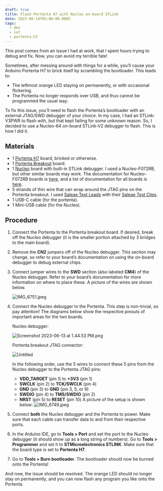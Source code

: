 ```yaml
---
draft: true
title: Flash Portenta H7 with Nucleo on-board STLink
date: 2023-06-14T05:00:00.000Z
tags:
  - dev
  - iot
  - portenta-h7
---
```


This post comes from an issue I had at work, that I spent hours trying to debug and fix. Now, you can avoid my terrible fate!

Sometimes, after messing around with things for a while, you’ll cause your Arduino Portenta H7 to brick itself by scrambling the bootloader. This leads to:

* The leftmost orange LED staying on permanently, or with occasional flickering.
* The Portenta no longer responds over USB, and thus cannot be programmed the usual way.

To fix this issue, you’ll need to flash the Portenta’s bootloader with an external JTAG/SWD debugger of your choice. In my case, I had an STLink-V3PWR to flash with, but that kept failing for some unknown reason. So, I decided to use a Nucleo-64 on-board STLink-V2 debugger to flash. This is how I did it.

## Materials

* 1 [Portenta H7](https://store-usa.arduino.cc/products/portenta-h7) board, bricked or otherwise.
* 1 [Portenta Breakout](https://store-usa.arduino.cc/products/arduino-portenta-breakout) board.
* 1 [Nucleo](https://www.st.com/en/evaluation-tools/nucleo-f072rb.html) board with built-in STLink debugger. I used a Nucleo-F072RB, but other similar boards may work. The documentation for Nucleo-F072RB boards is [here](https://www.st.com/resource/en/user_manual/um1724-stm32-nucleo64-boards-mb1136-stmicroelectronics.pdf), and a list of documentation for all boards is [here](https://www.st.com/en/evaluation-tools/stm32-nucleo-boards/documentation.html).
* 5 strands of thin wire that can wrap around the JTAG pins on the Portenta breakout. I used [Saleae Test Leads](https://usd.saleae.com/collections/accessories/products/wire-harness-94) with their [Saleae Test Clips](https://usd.saleae.com/collections/accessories/products/test-clips-93).
* 1 USB-C cable (for the portenta).
* 1 Mini-USB cable (for the Nucleo).

## Procedure

1. Connect the Portenta to the Portenta breakout board. If desired, break off the Nucleo debugger (it is the smaller portion attached by 3 bridges to the main board).
2. Remove the **CN2** jumpers off of the Nucleo debugger. This section may change, so refer to your board’s documentation on using the on-board debugger to debug external chips.
3. Connect jumper wires to the **SWD** section (also labeled **CM4**) of the Nucleo debugger. Refer to your board’s documentation for more information on where to place these. A picture of the wires are shown below.

   ![IMG\_6751.jpeg](Flash%20Portenta%20H7%20with%20Nucleo%20on-board%20STLink%20dc469285d5334f33860a2613732f3803/IMG_6751.jpeg)
4. Connect the Nucleo debugger to the Portenta. This step is non-trivial, so pay attention! The diagrams below show the respective pinouts of important areas for the two boards.

   Nucleo debugger:

   ![Screenshot 2023-06-13 at 1.44.53 PM.png](Flash%20Portenta%20H7%20with%20Nucleo%20on-board%20STLink%20dc469285d5334f33860a2613732f3803/Screenshot_2023-06-13_at_1.44.53_PM.png)

   Portenta breakout JTAG connector:

   ![Untitled](Flash%20Portenta%20H7%20with%20Nucleo%20on-board%20STLink%20dc469285d5334f33860a2613732f3803/Untitled.png)

   In the following order, use the 5 wires to connect these 5 pins from the Nucleo debugger to the Portenta JTAG pins:
   * **VDD\_TARGET** (pin 1) to **+3V3** (pin 1)
   * **SWCLK** (pin 2) to **TCK/SWCLK** (pin 4)
   * **GND** (pin 3) to **GND** (pin 3, 5, or 9)
   * **SWDIO** (pin 4) to **TMS/SWDIO** (pin 2)
   * **NRST** (pin 5) to **RESET** (pin 10)
     A picture of the setup is shown below:
     ![IMG\_6749.jpeg](Flash%20Portenta%20H7%20with%20Nucleo%20on-board%20STLink%20dc469285d5334f33860a2613732f3803/IMG_6749.jpeg)
5. Connect **both** the Nucleo debugger and the Portenta to power. Make sure that each cable can transfer data to and from their respective ports.
6. In the Arduino IDE, go to **Tools > Port** and set the port to the Nucleo debugger (it should show up as a long string of numbers). Go to **Tools > Programmer** and set it to **STMicroelectronics STLINK**. Make sure that the board type is set to **Portenta H7**.
7. Go to **Tools > Burn bootloader**. The bootloader should now be burned onto the Portenta!

And now, the issue should be resolved. The orange LED should no longer stay on permanently, and you can now flash any program you like onto the Portenta.
